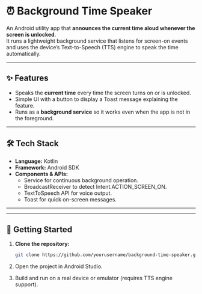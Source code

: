 # ⏰ Background Time Speaker

An Android utility app that **announces the current time aloud whenever the screen is unlocked**.  
It runs a lightweight background service that listens for screen-on events and uses the device’s Text-to-Speech (TTS) engine to speak the time automatically.

---

## ✨ Features
- Speaks the **current time** every time the screen turns on or is unlocked.
- Simple UI with a button to display a Toast message explaining the feature.
- Runs as a **background service** so it works even when the app is not in the foreground.

---

## 🛠 Tech Stack
- **Language:** Kotlin
- **Framework:** Android SDK
- **Components & APIs:**
  - Service for continuous background operation.
  - BroadcastReceiver to detect Intent.ACTION_SCREEN_ON.
  - TextToSpeech API for voice output.
  - Toast for quick on-screen messages.

---


---

## 🚀 Getting Started
1. **Clone the repository:**
   ```bash
   git clone https://github.com/yourusername/background-time-speaker.git
2. Open the project in Android Studio.

3. Build and run on a real device or emulator (requires TTS engine support).
